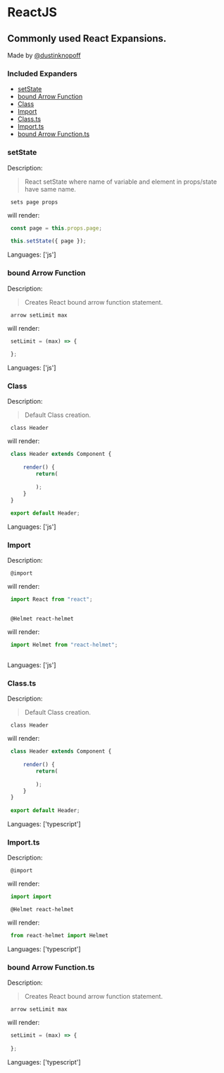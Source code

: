 # ReactJS

## Commonly used React Expansions.

Made by [@dustinknopoff](https://dustinknopoff.me)


### Included Expanders

- [setState](#setstate)
- [bound Arrow Function](#bound-arrow-function)
- [Class](#class)
- [Import](#import)
- [Class.ts](#class.ts)
- [Import.ts](#import.ts)
- [bound Arrow Function.ts](#bound-arrow-function.ts)

### setState

Description:

> React setState where name of variable and element in props/state have same name.

` sets page props`

will render:


```js
 const page = this.props.page;
 
 this.setState({ page });
```

Languages: ['js']



### bound Arrow Function

Description:

> Creates React bound arrow function statement.

` arrow setLimit max`

will render:


```js
 setLimit = (max) => {
     
 };
```

Languages: ['js']



### Class

Description:

> Default Class creation.

` class Header`

will render:


```js
 class Header extends Component {
     
     render() {
         return(
             
         );
     }
 }
 
 export default Header;
```

Languages: ['js']



### Import

Description:

` @import`

will render:


```js
 import React from "react";
 
```

` @Helmet react-helmet`

will render:


```js
 import Helmet from "react-helmet";
 
```

Languages: ['js']



### Class.ts

Description:

> Default Class creation.

` class Header`

will render:


```typescript
 class Header extends Component {
     
     render() {
         return(
             
         );
     }
 }
 
 export default Header;
```

Languages: ['typescript']



### Import.ts

Description:

` @import`

will render:


```typescript
 import import
```

` @Helmet react-helmet`

will render:


```typescript
 from react-helmet import Helmet
```

Languages: ['typescript']



### bound Arrow Function.ts

Description:

> Creates React bound arrow function statement.

` arrow setLimit max`

will render:


```typescript
 setLimit = (max) => {
     
 };
```

Languages: ['typescript']



